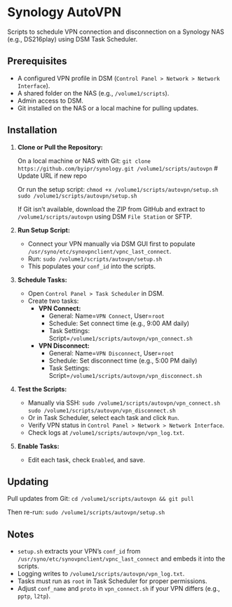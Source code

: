 # Synology AutoVPN

Scripts to schedule VPN connection and disconnection on a Synology NAS (e.g., DS216play) using DSM Task Scheduler.

## Prerequisites

- A configured VPN profile in DSM (`Control Panel > Network > Network Interface`).
- A shared folder on the NAS (e.g., `/volume1/scripts`).
- Admin access to DSM.
- Git installed on the NAS or a local machine for pulling updates.

## Installation

1. **Clone or Pull the Repository:**

   On a local machine or NAS with Git:
   `git clone https://github.com/byipr/synology.git /volume1/scripts/autovpn`  # Update URL if new repo
   
   Or run the setup script:
   `chmod +x /volume1/scripts/autovpn/setup.sh`
   `sudo /volume1/scripts/autovpn/setup.sh`

   If Git isn’t available, download the ZIP from GitHub and extract to `/volume1/scripts/autovpn` using DSM `File Station` or SFTP.

2. **Run Setup Script:**

   - Connect your VPN manually via DSM GUI first to populate `/usr/syno/etc/synovpnclient/vpnc_last_connect`.
   - Run:
     `sudo /volume1/scripts/autovpn/setup.sh`
   - This populates your `conf_id` into the scripts.

3. **Schedule Tasks:**

   - Open `Control Panel > Task Scheduler` in DSM.
   - Create two tasks:
     - **VPN Connect:**
       - General: Name=`VPN Connect`, User=`root`
       - Schedule: Set connect time (e.g., 9:00 AM daily)
       - Task Settings: Script=`/volume1/scripts/autovpn/vpn_connect.sh`
     - **VPN Disconnect:**
       - General: Name=`VPN Disconnect`, User=`root`
       - Schedule: Set disconnect time (e.g., 5:00 PM daily)
       - Task Settings: Script=`/volume1/scripts/autovpn/vpn_disconnect.sh`

4. **Test the Scripts:**

   - Manually via SSH:
     `sudo /volume1/scripts/autovpn/vpn_connect.sh`
     `sudo /volume1/scripts/autovpn/vpn_disconnect.sh`
   - Or in Task Scheduler, select each task and click `Run`.
   - Verify VPN status in `Control Panel > Network > Network Interface`.
   - Check logs at `/volume1/scripts/autovpn/vpn_log.txt`.

5. **Enable Tasks:**

   - Edit each task, check `Enabled`, and save.

## Updating

Pull updates from Git:
`cd /volume1/scripts/autovpn && git pull`

Then re-run:
`sudo /volume1/scripts/autovpn/setup.sh`

## Notes

- `setup.sh` extracts your VPN’s `conf_id` from `/usr/syno/etc/synovpnclient/vpnc_last_connect` and embeds it into the scripts.
- Logging writes to `/volume1/scripts/autovpn/vpn_log.txt`.
- Tasks must run as `root` in Task Scheduler for proper permissions.
- Adjust `conf_name` and `proto` in `vpn_connect.sh` if your VPN differs (e.g., `pptp`, `l2tp`).